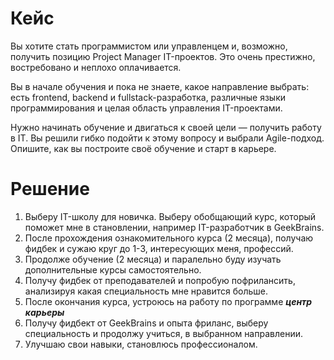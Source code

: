 # Кейс
Вы хотите стать программистом или управленцем и, возможно, получить позицию Project Manager IT-проектов. Это очень престижно, востребовано и неплохо оплачивается.

Вы в начале обучения и пока не знаете, какое направление выбрать: есть frontend, backend и fullstack-разработка, различные языки программирования и целая область управления IT-проектами.

Нужно начинать обучение и двигаться к своей цели — получить работу в IT. Вы решили гибко подойти к этому вопросу и выбрали Agile-подход. Опишите, как вы построите своё обучение и старт в карьере.

# Решение 
1. Выберу IT-школу для новичка. Выберу обобщающий курс, который поможет мне в становлении, например IT-разработчик в GeekBrains.
2. После прохождения ознакомительного курса (2 месяца), получаю фидбек и сужаю круг до 1-3, интересующих меня, профессий.
3. Продолже обучение (2 месяца) и паралельно буду изучать дополнительные курсы самостоятельно.
4. Получу фидбек от преподавателей и попробую пофрилансить, анализируя какая специальность мне нравится больше.
5. После окончания курса, устроюсь на работу по программе ***центр карьеры*** 
6. Получу фидбект от GeekBrains и опыта фриланс, выберу специальность и продолжу учиться, в выбранном направлении.
7. Улучшаю свои навыки, становлюсь профессионалом.